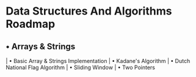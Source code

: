 # Data Structures And Algorithms Roadmap

## • Arrays & Strings
|   • Basic Array & Strings Implementation
|   • Kadane's Algorithm
|   • Dutch National Flag Algorithm
|   • Sliding Window
|   • Two Pointers

 
